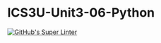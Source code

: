 # ICS3U-Unit3-06-Python

[![GitHub's Super Linter](https://github.com/Huzaifa-Khalid-2/ICS3U-Unit3-06-Python/workflows/GitHub's%20Super%20Linter/badge.svg)](https://github.com/Huzaifa-Khalid-2/ICS3U-Unit3-06-Python/actions)
